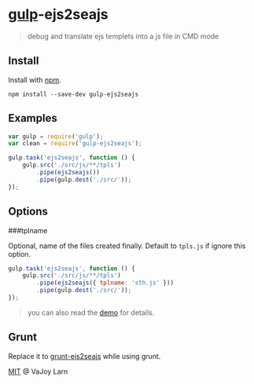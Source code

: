 # [gulp](https://github.com/wearefractal/gulp)-ejs2seajs
> debug and translate ejs templets into a js file in CMD mode

## Install

Install with [npm](https://npmjs.org/package/gulp-ejs2seajs).

```
npm install --save-dev gulp-ejs2seajs
```

## Examples

```js
var gulp = require('gulp');
var clean = require('gulp-ejs2seajs');

gulp.task('ejs2seajs', function () {
    gulp.src('./src/js/**/tpls')
        .pipe(ejs2seajs())
        .pipe(gulp.dest('./src/'));
});
```
## Options

###tplname

Optional, name of the files created finally. Default to `tpls.js` if ignore this option.

```js
gulp.task('ejs2seajs', function () {
    gulp.src('./src/js/**/tpls')
        .pipe(ejs2seajs({ tplname: 'sth.js' }))
        .pipe(gulp.dest('./src/'));
});
```

> you can also read the [demo](https://github.com/VaJoy/gulp-ejs2seajs/tree/master/demo) for details.

## Grunt

Replace it to [grunt-ejs2seajs](https://github.com/charmingzuo/grunt-ejs2seajs) while using grunt.

[MIT](http://en.wikipedia.org/wiki/MIT_License) @ VaJoy Larn